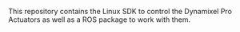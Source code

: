 This repository contains the Linux SDK to control the Dynamixel Pro Actuators as well as a ROS package to work with them.
